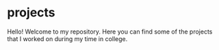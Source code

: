 # projects
Hello! Welcome to my repository. Here you can find some of the projects that I worked on during my time in college.
